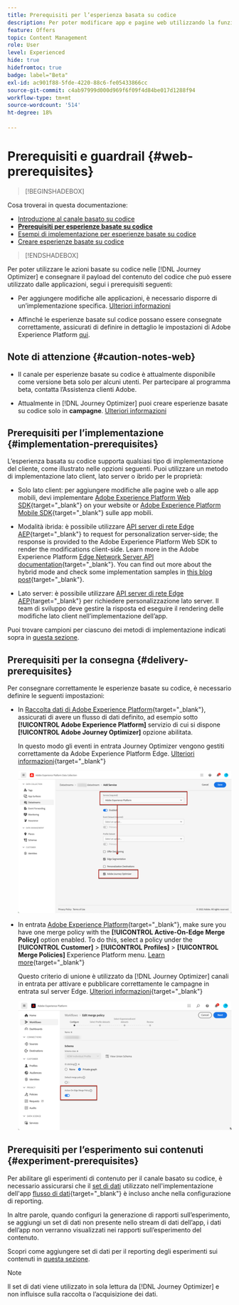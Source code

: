 ```yaml
---
title: Prerequisiti per l’esperienza basata su codice
description: Per poter modificare app e pagine web utilizzando la funzione basata su codice di Journey Optimizer, segui i prerequisiti riportati in questa pagina
feature: Offers
topic: Content Management
role: User
level: Experienced
hide: true
hidefromtoc: true
badge: label="Beta"
exl-id: ac901f88-5fde-4220-88c6-fe05433866cc
source-git-commit: c4ab97999d000d969f6f09f4d84be017d1288f94
workflow-type: tm+mt
source-wordcount: '514'
ht-degree: 18%

---
```


# Prerequisiti e guardrail {#web-prerequisites}

>[!BEGINSHADEBOX]

Cosa troverai in questa documentazione:

* [Introduzione al canale basato su codice](get-started-code-based.md)
* **[Prerequisiti per esperienze basate su codice](code-based-prerequisites.md)**
* [Esempi di implementazione per esperienze basate su codice](code-based-implementation-samples.md)
* [Creare esperienze basate su codice](create-code-based.md)

>[!ENDSHADEBOX]

Per poter utilizzare le azioni basate su codice nelle [!DNL Journey Optimizer] e consegnare il payload del contenuto del codice che può essere utilizzato dalle applicazioni, segui i prerequisiti seguenti:

* Per aggiungere modifiche alle applicazioni, è necessario disporre di un’implementazione specifica. [Ulteriori informazioni](#implementation-prerequisites)

* Affinché le esperienze basate sul codice possano essere consegnate correttamente, assicurati di definire in dettaglio le impostazioni di Adobe Experience Platform [qui](#delivery-prerequisites).

## Note di attenzione {#caution-notes-web}

* Il canale per esperienze basate su codice è attualmente disponibile come versione beta solo per alcuni utenti. Per partecipare al programma beta, contatta l’Assistenza clienti Adobe.

* Attualmente in [!DNL Journey Optimizer] puoi creare esperienze basate su codice solo in **campagne**. [Ulteriori informazioni](../campaigns/create-campaign.md#configure)

## Prerequisiti per l’implementazione {#implementation-prerequisites}

L’esperienza basata su codice supporta qualsiasi tipo di implementazione del cliente, come illustrato nelle opzioni seguenti. Puoi utilizzare un metodo di implementazione lato client, lato server o ibrido per le proprietà:

* Solo lato client: per aggiungere modifiche alle pagine web o alle app mobili, devi implementare [Adobe Experience Platform Web SDK](https://experienceleague.adobe.com/docs/platform-learn/implement-web-sdk/overview.html?lang=it){target="_blank"} on your website or [Adobe Experience Platform Mobile SDK](https://developer.adobe.com/client-sdks/documentation/){target="_blank"} sulle app mobili.

* Modalità ibrida: è possibile utilizzare [API server di rete Edge AEP](https://experienceleague.adobe.com/docs/experience-platform/edge-network-server-api/data-collection/interactive-data-collection.html){target="_blank"} to request for personalization server-side; the response is provided to the Adobe Experience Platform Web SDK to render the modifications client-side. Learn more in the Adobe Experience Platform [Edge Network Server API documentation](https://experienceleague.adobe.com/docs/experience-platform/edge-network-server-api/overview.html?lang=it){target="_blank"}. You can find out more about the hybrid mode and check some implementation samples in [this blog post](https://blog.developer.adobe.com/hybrid-personalization-in-the-adobe-experience-platform-web-sdk-6a1bb674bf41){target="_blank"}.

* Lato server: è possibile utilizzare [API server di rete Edge AEP](https://experienceleague.adobe.com/docs/experience-platform/edge-network-server-api/data-collection/interactive-data-collection.html){target="_blank"} per richiedere personalizzazione lato server. Il team di sviluppo deve gestire la risposta ed eseguire il rendering delle modifiche lato client nell’implementazione dell’app.

Puoi trovare campioni per ciascuno dei metodi di implementazione indicati sopra in [questa sezione](code-based-implementation-samples.md).

## Prerequisiti per la consegna {#delivery-prerequisites}

Per consegnare correttamente le esperienze basate su codice, è necessario definire le seguenti impostazioni:

* In [Raccolta dati di Adobe Experience Platform](https://experienceleague.adobe.com/docs/experience-platform/edge/datastreams/overview.html?lang=it){target="_blank"}, assicurati di avere un flusso di dati definito, ad esempio sotto **[!UICONTROL Adobe Experience Platform]** servizio di cui si dispone **[!UICONTROL Adobe Journey Optimizer]** opzione abilitata.

  In questo modo gli eventi in entrata Journey Optimizer vengono gestiti correttamente da Adobe Experience Platform Edge. [Ulteriori informazioni](https://experienceleague.adobe.com/docs/experience-platform/edge/datastreams/configure.html){target="_blank"}

  ![](../web/assets/web-aep-datastream-ajo.png)

* In entrata [Adobe Experience Platform](https://experienceleague.adobe.com/docs/experience-platform/profile/home.html?lang=it){target="_blank"}, make sure you have one merge policy with the **[!UICONTROL Active-On-Edge Merge Policy]** option enabled. To do this, select a policy under the **[!UICONTROL Customer]** > **[!UICONTROL Profiles]** > **[!UICONTROL Merge Policies]** Experience Platform menu. [Learn more](https://experienceleague.adobe.com/docs/experience-platform/profile/merge-policies/ui-guide.html#configure){target="_blank"}

  Questo criterio di unione è utilizzato da [!DNL Journey Optimizer] canali in entrata per attivare e pubblicare correttamente le campagne in entrata sul server Edge. [Ulteriori informazioni](https://experienceleague.adobe.com/docs/experience-platform/profile/merge-policies/ui-guide.html?lang=it){target="_blank"}

  ![](../web/assets/web-aep-merge-policy.png)

## Prerequisiti per l’esperimento sui contenuti {#experiment-prerequisites}

Per abilitare gli esperimenti di contenuto per il canale basato su codice, è necessario assicurarsi che il [set di dati](../data/get-started-datasets.md) utilizzato nell&#39;implementazione dell&#39;app [flusso di dati](https://experienceleague.adobe.com/docs/experience-platform/datastreams/overview.html?lang=it){target="_blank"} è incluso anche nella configurazione di reporting.

In altre parole, quando configuri la generazione di rapporti sull’esperimento, se aggiungi un set di dati non presente nello stream di dati dell’app, i dati dell’app non verranno visualizzati nei rapporti sull’esperimento del contenuto.

Scopri come aggiungere set di dati per il reporting degli esperimenti sui contenuti in [questa sezione](../campaigns/reporting-configuration.md#add-datasets).

>[!NOTE]
>
>Il set di dati viene utilizzato in sola lettura da [!DNL Journey Optimizer] e non influisce sulla raccolta o l’acquisizione dei dati.

